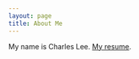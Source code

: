 ```yaml
---
layout: page
title: About Me
---
```


My name is Charles Lee. [My resume](https://www.overleaf.com/download/project/5f15f1f948f357000184e3c3/build/176a6e856e8-9a147907e6fe1055/output/output.pdf?compileGroup=standard&clsiserverid=clsi-pre-emp-e2-b-c08q&popupDownload=true).